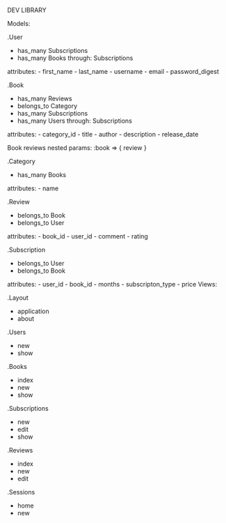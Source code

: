 DEV LIBRARY

Models:

.User
   - has_many Subscriptions
   - has_many Books through: Subscriptions

   attributes:
      - first_name
      - last_name
      - username
      - email
      - password_digest


.Book
   - has_many Reviews
   - belongs_to Category
   - has_many Subscriptions
   - has_many Users through: Subscriptions

   attributes:
      - category_id
      - title
      - author
      - description
      - release_date

Book reviews nested params:
   :book => {
      review
   }

.Category
   - has_many Books

   attributes:
      - name

.Review
   - belongs_to Book
   - belongs_to User

   attributes:
      - book_id
      - user_id
      - comment
      - rating

.Subscription
   - belongs_to User
   - belongs_to Book

   attributes:
      - user_id
      - book_id
      - months
      - subscripton_type
      - price
Views:

.Layout
   - application
   - about

.Users
   - new
   - show

.Books
   - index
   - new
   - show

.Subscriptions
   - new 
   - edit
   - show

.Reviews
   - index
   - new
   - edit

.Sessions
   - home
   - new